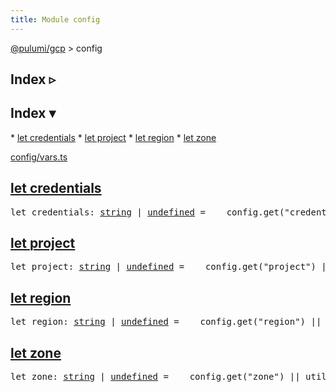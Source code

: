 ```yaml
---
title: Module config
---
```


<!-- WARNING: this page was generated by a tool. Do not edit it by hand. -->
<!-- To change it, please see https://github.com/pulumi/docs/tree/master/tools/tscdocgen. -->

<a href="../index.html">@pulumi/gcp</a> &gt; config

<div class="toggleVisible" markdown="1">
<div class="collapsed" markdown="1">
<h2 class="pdoc-module-header toggleButton" title="Click to show Index">Index ▹</h2>
</div>
<div class="expanded" markdown="1">
<h2 class="pdoc-module-header toggleButton" title="Click to hide Index">Index ▾</h2>
<div class="pdoc-module-contents" markdown="1">
* <a href="#credentials">let credentials</a>
* <a href="#project">let project</a>
* <a href="#region">let region</a>
* <a href="#zone">let zone</a>

<a href="https://github.com/pulumi/pulumi-gcp/blob/master/sdk/nodejs/config/vars.ts">config/vars.ts</a> 
</div>
</div>
</div>


<h2 class="pdoc-module-header" id="credentials">
<a class="pdoc-member-name" href="https://github.com/pulumi/pulumi-gcp/blob/master/sdk/nodejs/config/vars.ts#L9">let <b>credentials</b></a>
</h2>
<div class="pdoc-module-contents" markdown="1">
<pre class="highlight"><span class='kd'>let</span> credentials: <span class='kd'><a href='https://developer.mozilla.org/en-US/docs/Web/JavaScript/Reference/Global_Objects/String'>string</a></span> | <span class='kd'><a href='https://developer.mozilla.org/en-US/docs/Web/JavaScript/Reference/Global_Objects/undefined'>undefined</a></span> = <span class='s2'> __config.get("credentials") || utilities.getEnv("GOOGLE_CREDENTIALS", "GOOGLE_CLOUD_KEYFILE_JSON", "GCLOUD_KEYFILE_JSON")</span>;</pre>
</div>
<h2 class="pdoc-module-header" id="project">
<a class="pdoc-member-name" href="https://github.com/pulumi/pulumi-gcp/blob/master/sdk/nodejs/config/vars.ts#L10">let <b>project</b></a>
</h2>
<div class="pdoc-module-contents" markdown="1">
<pre class="highlight"><span class='kd'>let</span> project: <span class='kd'><a href='https://developer.mozilla.org/en-US/docs/Web/JavaScript/Reference/Global_Objects/String'>string</a></span> | <span class='kd'><a href='https://developer.mozilla.org/en-US/docs/Web/JavaScript/Reference/Global_Objects/undefined'>undefined</a></span> = <span class='s2'> __config.get("project") || utilities.getEnv("GOOGLE_PROJECT", "GOOGLE_CLOUD_PROJECT", "GCLOUD_PROJECT", "CLOUDSDK_CORE_PROJECT")</span>;</pre>
</div>
<h2 class="pdoc-module-header" id="region">
<a class="pdoc-member-name" href="https://github.com/pulumi/pulumi-gcp/blob/master/sdk/nodejs/config/vars.ts#L11">let <b>region</b></a>
</h2>
<div class="pdoc-module-contents" markdown="1">
<pre class="highlight"><span class='kd'>let</span> region: <span class='kd'><a href='https://developer.mozilla.org/en-US/docs/Web/JavaScript/Reference/Global_Objects/String'>string</a></span> | <span class='kd'><a href='https://developer.mozilla.org/en-US/docs/Web/JavaScript/Reference/Global_Objects/undefined'>undefined</a></span> = <span class='s2'> __config.get("region") || utilities.getEnv("GOOGLE_REGION", "GCLOUD_REGION", "CLOUDSDK_COMPUTE_REGION")</span>;</pre>
</div>
<h2 class="pdoc-module-header" id="zone">
<a class="pdoc-member-name" href="https://github.com/pulumi/pulumi-gcp/blob/master/sdk/nodejs/config/vars.ts#L12">let <b>zone</b></a>
</h2>
<div class="pdoc-module-contents" markdown="1">
<pre class="highlight"><span class='kd'>let</span> zone: <span class='kd'><a href='https://developer.mozilla.org/en-US/docs/Web/JavaScript/Reference/Global_Objects/String'>string</a></span> | <span class='kd'><a href='https://developer.mozilla.org/en-US/docs/Web/JavaScript/Reference/Global_Objects/undefined'>undefined</a></span> = <span class='s2'> __config.get("zone") || utilities.getEnv("GOOGLE_ZONE", "GCLOUD_ZONE", "CLOUDSDK_COMPUTE_ZONE")</span>;</pre>
</div>
